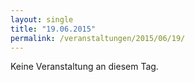 ```yaml
---
layout: single
title: "19.06.2015"
permalink: /veranstaltungen/2015/06/19/
---
```


Keine Veranstaltung an diesem Tag.
